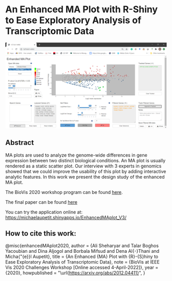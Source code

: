 # An Enhanced MA Plot with R-Shiny to Ease Exploratory Analysis of Transcriptomic Data
![Snapshot](/SnapshotV2.png)
## Abstract
MA plots are used to analyze the genome-wide differences in gene expression between two distinct biological conditions. An MA plot is usually rendered as a static scatter plot. Our interview with 3 experts in genomics showed that we could improve the usability of this plot by adding interactive analytic features. In this work we present the design study of the enhanced MA plot.

The BioVis 2020 workshop program can be found [here](http://biovis.net/2020/program_ieee/).

The final paper can be found [here](/_BioVis2020__Interactive_MA_plot_FINAL.pdf)

You can try the application online at: https://michaelaupetit.shinyapps.io/EnhancedMAplot_V3/

## How to cite this work:
 
@misc{enhancedMAplot2020,
    author = {Ali Sheharyar and
    Talar Boghos Yacoubian and
    Dina Aljogol and
    Borbala Mifsud and
    Dena Al{-}Thani and
    Micha{"{e}}l Aupetit},
    title = {An Enhanced {MA} Plot with {R}-{S}hiny to Ease Exploratory Analysis of Transcriptomic Data},
    note = {BioVis at IEEE Vis 2020 Challenges Workshop [Online accessed 4-April-2022]},
    year = {2020},
    howpublished = "\url{https://arxiv.org/abs/2012.04411}",
}